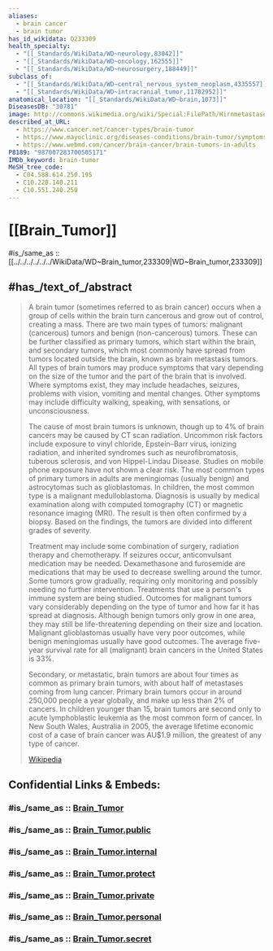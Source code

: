 ```yaml
---
aliases:
  - brain cancer
  - brain tumor
has_id_wikidata: Q233309
health_specialty:
  - "[[_Standards/WikiData/WD~neurology,83042]]"
  - "[[_Standards/WikiData/WD~oncology,162555]]"
  - "[[_Standards/WikiData/WD~neurosurgery,188449]]"
subclass_of:
  - "[[_Standards/WikiData/WD~central_nervous_system_neoplasm,4335557]]"
  - "[[_Standards/WikiData/WD~intracranial_tumor,11702952]]"
anatomical_location: "[[_Standards/WikiData/WD~brain,1073]]"
DiseasesDB: "30781"
image: http://commons.wikimedia.org/wiki/Special:FilePath/Hirnmetastase%20MRT-T1%20KM.jpg
described_at_URL:
  - https://www.cancer.net/cancer-types/brain-tumor
  - https://www.mayoclinic.org/diseases-conditions/brain-tumor/symptoms-causes/syc-20350084
  - https://www.webmd.com/cancer/brain-cancer/brain-tumors-in-adults
P8189: "987007283700505171"
IMDb_keyword: brain-tumor
MeSH_tree_code:
  - C04.588.614.250.195
  - C10.228.140.211
  - C10.551.240.250
---
```


# [[Brain_Tumor]] 

#is_/same_as :: [[../../../../../../WikiData/WD~Brain_tumor,233309|WD~Brain_tumor,233309]] 
## #has_/text_of_/abstract 

> A brain tumor (sometimes referred to as brain cancer) occurs when a group of cells within the brain turn cancerous and grow out of control, creating a mass. There are two main types of tumors: malignant (cancerous) tumors and benign (non-cancerous) tumors. These can be further classified as primary tumors, which start within the brain, and secondary tumors, which most commonly have spread from tumors located outside the brain, known as brain metastasis tumors. All types of brain tumors may produce symptoms that vary depending on the size of the tumor and the part of the brain that is involved. Where symptoms exist, they may include headaches, seizures, problems with vision, vomiting and mental changes. Other symptoms may include difficulty walking, speaking, with sensations, or unconsciousness.
>
> The cause of most brain tumors is unknown, though up to 4% of brain cancers may be caused by CT scan radiation. Uncommon risk factors include exposure to vinyl chloride, Epstein–Barr virus, ionizing radiation, and inherited syndromes such as neurofibromatosis, tuberous sclerosis, and von Hippel-Lindau Disease. Studies on mobile phone exposure have not shown a clear risk. The most common types of primary tumors in adults are meningiomas (usually benign) and astrocytomas such as glioblastomas. In children, the most common type is a malignant medulloblastoma. Diagnosis is usually by medical examination along with computed tomography (CT) or magnetic resonance imaging (MRI). The result is then often confirmed by a biopsy. Based on the findings, the tumors are divided into different grades of severity.
>
> Treatment may include some combination of surgery, radiation therapy and chemotherapy. If seizures occur, anticonvulsant medication may be needed. Dexamethasone and furosemide are medications that may be used to decrease swelling around the tumor. Some tumors grow gradually, requiring only monitoring and possibly needing no further intervention. Treatments that use a person's immune system are being studied. Outcomes for malignant tumors vary considerably depending on the type of tumor and how far it has spread at diagnosis. Although benign tumors only grow in one area, they may still be life-threatening depending on their size and location. Malignant glioblastomas usually have very poor outcomes, while benign meningiomas usually have good outcomes. The average five-year survival rate for all (malignant) brain cancers in the United States is 33%.
>
> Secondary, or metastatic, brain tumors are about four times as common as primary brain tumors, with about half of metastases coming from lung cancer. Primary brain tumors occur in around 250,000 people a year globally, and make up less than 2% of cancers. In children younger than 15, brain tumors are second only to acute lymphoblastic leukemia as the most common form of cancer. In New South Wales, Australia in 2005, the average lifetime economic cost of a case of brain cancer was AU$1.9 million, the greatest of any type of cancer.
>
> [Wikipedia](https://en.wikipedia.org/wiki/Brain%20tumor) 


## Confidential Links & Embeds: 

### #is_/same_as :: [Brain_Tumor](/_Standards/bio/Medicine/Medical_Condition/Disease/Cancer/Brain_Tumor.md) 

### #is_/same_as :: [Brain_Tumor.public](/_public/bio/Medicine/Medical_Condition/Disease/Cancer/Brain_Tumor.public.md) 

### #is_/same_as :: [Brain_Tumor.internal](/_internal/bio/Medicine/Medical_Condition/Disease/Cancer/Brain_Tumor.internal.md) 

### #is_/same_as :: [Brain_Tumor.protect](/_protect/bio/Medicine/Medical_Condition/Disease/Cancer/Brain_Tumor.protect.md) 

### #is_/same_as :: [Brain_Tumor.private](/_private/bio/Medicine/Medical_Condition/Disease/Cancer/Brain_Tumor.private.md) 

### #is_/same_as :: [Brain_Tumor.personal](/_personal/bio/Medicine/Medical_Condition/Disease/Cancer/Brain_Tumor.personal.md) 

### #is_/same_as :: [Brain_Tumor.secret](/_secret/bio/Medicine/Medical_Condition/Disease/Cancer/Brain_Tumor.secret.md)

